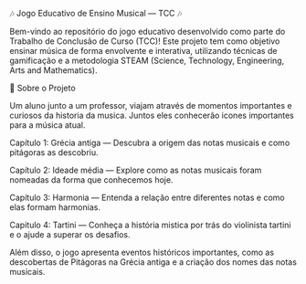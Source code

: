 🎶 Jogo Educativo de Ensino Musical — TCC 🎶

Bem-vindo ao repositório do jogo educativo desenvolvido como parte do Trabalho de Conclusão de Curso (TCC)! Este projeto tem como objetivo ensinar música de forma envolvente e interativa, utilizando técnicas de gamificação e a metodologia STEAM (Science, Technology, Engineering, Arts and Mathematics).

🌟 Sobre o Projeto

Um aluno junto a um professor, viajam através de momentos importantes e curiosos da historia da musica. Juntos eles conhecerão icones importantes para a música atual.

Capítulo 1: Grécia antiga — Descubra a origem das notas musicais e como pitágoras as descobriu.

Capítulo 2: Ideade média — Explore como as notas musicais foram nomeadas da forma que conhecemos hoje.

Capítulo 3: Harmonia — Entenda a relação entre diferentes notas e como elas formam harmonias.

Capitulo 4: Tartini — Conheça a história mistica por trás do violinista tartini e o ajude a superar os desafios.

Além disso, o jogo apresenta eventos históricos importantes, como as descobertas de Pitágoras na Grécia antiga e a criação dos nomes das notas musicais.


